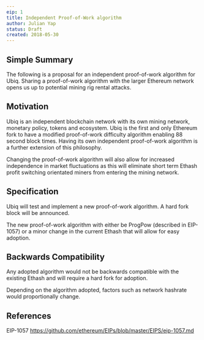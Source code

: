 ```yaml
---
eip: 1
title: Independent Proof-of-Work algorithm
author: Julian Yap
status: Draft
created: 2018-05-30
---
```


## Simple Summary

The following is a proposal for an independent proof-of-work algorithm for Ubiq. Sharing a proof-of-work algorithm with the larger Ethereum network opens us up to potential mining rig rental attacks. 

## Motivation

Ubiq is an independent blockchain network with its own mining network, monetary policy, tokens and ecosystem. Ubiq is the first and only Ethereum fork to have a modified proof-of-work difficulty algorithm enabling 88 second block times. Having its own independent proof-of-work algorithm is a further extension of this philosophy.

Changing the proof-of-work algorithm will also allow for increased independence in market fluctuations as this will eliminate short term Ethash profit switching orientated miners from entering the mining network.

## Specification

Ubiq will test and implement a new proof-of-work algorithm. A hard fork block will be announced.

The new proof-of-work algorithm with either be ProgPow (described in EIP-1057) or a minor change in the current Ethash that will allow for easy adoption.

## Backwards Compatibility

Any adopted algorithm would not be backwards compatible with the existing Ethash and will require a hard fork for adoption.

Depending on the algorithm adopted, factors such as network hashrate would proportionally change.

## References

EIP-1057 https://github.com/ethereum/EIPs/blob/master/EIPS/eip-1057.md


